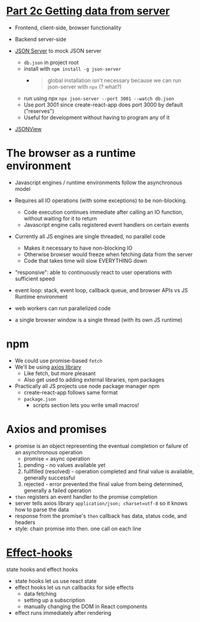 # [Part 2c Getting data from server](https://fullstackopen.com/en/part2/getting_data_from_server)

- Frontend, client-side, browser functionality
- Backend server-side 

- [JSON Server](https://github.com/typicode/json-server) to mock JSON server
    - `db.json` in project root
    - install with `npm install -g json-server`
        - > global installation isn't necessary because we can run json-server with `npx` (? what?)
    - run using npx `npx json-server --port 3001 --watch db.json`
    - Use port 3001 since create-react-app does port 3000 by default ("reserves")
    - Useful for development without having to program any of it

- [JSONView](https://chrome.google.com/webstore/detail/jsonview/chklaanhfefbnpoihckbnefhakgolnmc)

# The browser as a runtime environment
- Javascript engines / runtime environments follow the asynchronous model
- Requires all IO operations (with some exceptions) to be non-blocking.
    - Code execution continues immediate after calling an IO function, without waiting for it to return
    - Javascript engine calls registered event handlers on certain events
- Currently all JS engines are single threaded, no parallel code
    - Makes it necessary to have non-blocking IO
    - Otherwise browser would freeze when fetching data from the server
    - Code that takes time will slow EVERYTHING down
- "responsive": able to continuously react to user operations with sufficient speed
- event loop: stack, event loop, callback queue, and browser APIs vs JS Runtime environment

- web workers can run parallelized code
- a single browser window is a single thread (with its own JS runtime)

# npm
- We could use promise-based `fetch`
- We'll be using [axios library](https://github.com/axios/axios)
    - Like fetch, but more pleasant
    - Also get used to adding external libraries, npm packages
- Practically all JS projects use node package manager npm
    - create-react-app follows same format
    - `package.json`
        - scripts section lets you write small macros!

# Axios and promises
- promise is an object representing the eventual completion or failure of an asynchronous operation
    - promise = async operation
    1. pending - no values available yet
    2. fullfilled (resolved) - operation completed and final value is available, generally successful
    3. rejected - error prevented the final value from being determined, generally a failed operation
- `then` registers an event handler to the promise completion
- server tells axios library `application/json; charset=utf-8` so it knows how to parse the data
- response from the promise's `then` callback has data, status code, and headers
- style: chain promise into then. one call on each line

# [Effect-hooks](https://fullstackopen.com/en/part2/getting_data_from_server#effect-hooks)
state hooks and effect hooks
- state hooks let us use react state
- effect hooks let us run callbacks for side effects
    - data fetching
    - setting up a subscription
    - manually changing the DOM in React components
- effect runs immediately after rendering